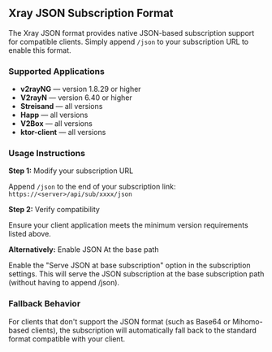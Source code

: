 ## Xray JSON Subscription Format

The Xray JSON format provides native JSON-based subscription support for compatible clients. Simply append `/json` to your subscription URL to enable this format.

### Supported Applications

- **v2rayNG** — version 1.8.29 or higher
- **V2rayN** — version 6.40 or higher
- **Streisand** — all versions
- **Happ** — all versions
- **V2Box** — all versions
- **ktor-client** — all versions

### Usage Instructions

**Step 1:** Modify your subscription URL

Append `/json` to the end of your subscription link:  
`https://<server>/api/sub/xxxx/json`

**Step 2:** Verify compatibility

Ensure your client application meets the minimum version requirements listed above.

**Alternatively:** Enable JSON At the base path

Enable the "Serve JSON at base subscription" option in the subscription settings. This will serve the JSON subscription at the base subscription path (without having to append /json).

### Fallback Behavior

For clients that don't support the JSON format (such as Base64 or Mihomo-based clients), the subscription will automatically fall back to the standard format compatible with your client.
